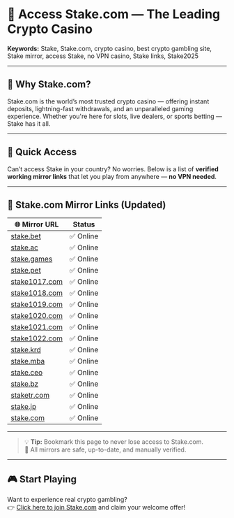 # 🎲 Access Stake.com — The Leading Crypto Casino

**Keywords:** Stake, Stake.com, crypto casino, best crypto gambling site, Stake mirror, access Stake, no VPN casino, Stake links, Stake2025

---

## 🌟 Why Stake.com?

Stake.com is the world’s most trusted crypto casino — offering instant deposits, lightning-fast withdrawals, and an unparalleled gaming experience. Whether you're here for slots, live dealers, or sports betting — Stake has it all.

---

## 🚀 Quick Access

Can’t access Stake in your country? No worries. Below is a list of **verified working mirror links** that let you play from anywhere — **no VPN needed**.

---

## 🔗 Stake.com Mirror Links (Updated)

| 🌐 Mirror URL | Status |
|--------------|--------|
| [stake.bet](https://stake.bet/?c=ghvbzuiT) | ✅ Online |
| [stake.ac](https://stake.ac/?c=ghvbzuiT) | ✅ Online |
| [stake.games](https://stake.games/?c=ghvbzuiT) | ✅ Online |
| [stake.pet](https://stake.pet/?c=ghvbzuiT) | ✅ Online |
| [stake1017.com](https://stake1017.com/?c=ghvbzuiT) | ✅ Online |
| [stake1018.com](https://stake1018.com/?c=ghvbzuiT) | ✅ Online |
| [stake1019.com](https://stake1019.com/?c=ghvbzuiT) | ✅ Online |
| [stake1020.com](https://stake1020.com/?c=ghvbzuiT) | ✅ Online |
| [stake1021.com](https://stake1021.com/?c=ghvbzuiT) | ✅ Online |
| [stake1022.com](https://stake1022.com/?c=ghvbzuiT) | ✅ Online |
| [stake.krd](https://stake.krd/?c=ghvbzuiT) | ✅ Online |
| [stake.mba](https://stake.mba/?c=ghvbzuiT) | ✅ Online |
| [stake.ceo](https://stake.ceo/?c=ghvbzuiT) | ✅ Online |
| [stake.bz](https://stake.bz/?c=ghvbzuiT) | ✅ Online |
| [staketr.com](https://staketr.com/?c=ghvbzuiT) | ✅ Online |
| [stake.jp](https://stake.jp/?c=ghvbzuiT) | ✅ Online |
| [stake.com](https://stake.com/?c=ghvbzuiT) | ✅ Online |

---

> 💡 **Tip:** Bookmark this page to never lose access to Stake.com.  
> 🔐 All mirrors are safe, up-to-date, and manually verified.

---

## 🎮 Start Playing

Want to experience real crypto gambling?  
👉 [Click here to join Stake.com](https://stake.com/?c=ghvbzuiT) and claim your welcome offer!
